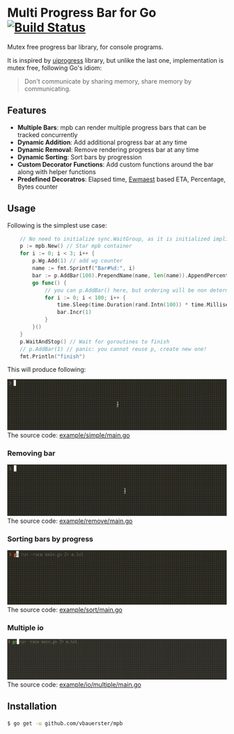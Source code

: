 # Multi Progress Bar for Go [![Build Status](https://travis-ci.org/vbauerster/mpb.svg?branch=master)](https://travis-ci.org/vbauerster/mpb)

Mutex free progress bar library, for console programs.

It is inspired by [uiprogress](https://github.com/gosuri/uiprogress) library,
but unlike the last one, implementation is mutex free, following Go's idiom:

> Don't communicate by sharing memory, share memory by communicating.

## Features

* __Multiple Bars__: mpb can render multiple progress bars that can be tracked concurrently
* __Dynamic Addition__:  Add additional progress bar at any time
* __Dynamic Removal__:  Remove rendering progress bar at any time
* __Dynamic Sorting__:  Sort bars by progression
* __Custom Decorator Functions__: Add custom functions around the bar along with helper functions
* __Predefined Decoratros__: Elapsed time, [Ewmaest](https://github.com/dgryski/trifles/tree/master/ewmaest) based ETA, Percentage, Bytes counter

## Usage

Following is the simplest use case:

```go
	// No need to initialize sync.WaitGroup, as it is initialized implicitly
	p := mpb.New() // Star mpb container
	for i := 0; i < 3; i++ {
		p.Wg.Add(1) // add wg counter
		name := fmt.Sprintf("Bar#%d:", i)
		bar := p.AddBar(100).PrependName(name, len(name)).AppendPercentage()
		go func() {
			// you can p.AddBar() here, but ordering will be non deterministic
			for i := 0; i < 100; i++ {
				time.Sleep(time.Duration(rand.Intn(100)) * time.Millisecond)
				bar.Incr(1)
			}
		}()
	}
	p.WaitAndStop() // Wait for goroutines to finish
	// p.AddBar(1) // panic: you cannot reuse p, create new one!
	fmt.Println("finish")
```

This will produce following:

![example](example/gifs/simple.gif)
The source code: [example/simple/main.go](example/simple/main.go)

### Removing bar

![example](example/gifs/remove.gif)
The source code: [example/remove/main.go](example/remove/main.go)

### Sorting bars by progress

![example](example/gifs/sort.gif)
The source code: [example/sort/main.go](example/sort/main.go)

### Multiple io

![example](example/gifs/io-multiple.gif)
The source code: [example/io/multiple/main.go](example/io/multiple/main.go)

## Installation

```sh
$ go get -u github.com/vbauerster/mpb
```
